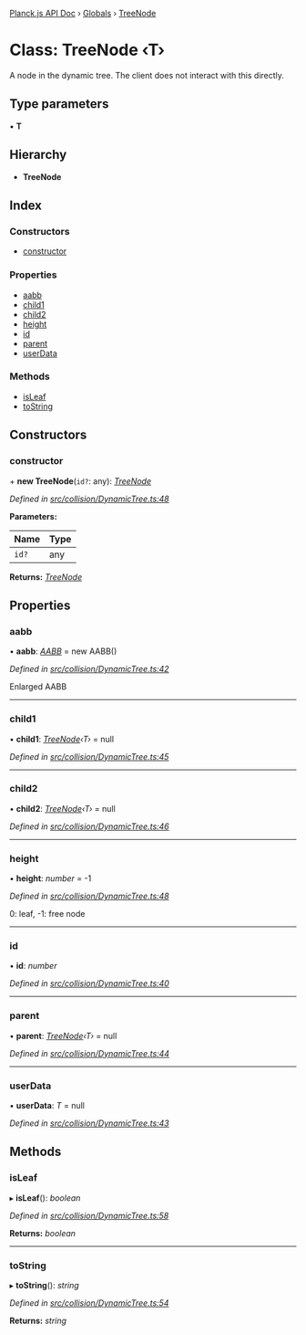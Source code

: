 [Planck.js API Doc](../README.md) › [Globals](../globals.md) › [TreeNode](treenode.md)

# Class: TreeNode ‹**T**›

A node in the dynamic tree. The client does not interact with this directly.

## Type parameters

▪ **T**

## Hierarchy

* **TreeNode**

## Index

### Constructors

* [constructor](treenode.md#constructor)

### Properties

* [aabb](treenode.md#aabb)
* [child1](treenode.md#child1)
* [child2](treenode.md#child2)
* [height](treenode.md#height)
* [id](treenode.md#id)
* [parent](treenode.md#parent)
* [userData](treenode.md#userdata)

### Methods

* [isLeaf](treenode.md#isleaf)
* [toString](treenode.md#tostring)

## Constructors

###  constructor

\+ **new TreeNode**(`id?`: any): *[TreeNode](treenode.md)*

*Defined in [src/collision/DynamicTree.ts:48](https://github.com/shakiba/planck.js/blob/b8c946c/src/collision/DynamicTree.ts#L48)*

**Parameters:**

Name | Type |
------ | ------ |
`id?` | any |

**Returns:** *[TreeNode](treenode.md)*

## Properties

###  aabb

• **aabb**: *[AABB](aabb.md)* = new AABB()

*Defined in [src/collision/DynamicTree.ts:42](https://github.com/shakiba/planck.js/blob/b8c946c/src/collision/DynamicTree.ts#L42)*

Enlarged AABB

___

###  child1

• **child1**: *[TreeNode](treenode.md)‹T›* = null

*Defined in [src/collision/DynamicTree.ts:45](https://github.com/shakiba/planck.js/blob/b8c946c/src/collision/DynamicTree.ts#L45)*

___

###  child2

• **child2**: *[TreeNode](treenode.md)‹T›* = null

*Defined in [src/collision/DynamicTree.ts:46](https://github.com/shakiba/planck.js/blob/b8c946c/src/collision/DynamicTree.ts#L46)*

___

###  height

• **height**: *number* = -1

*Defined in [src/collision/DynamicTree.ts:48](https://github.com/shakiba/planck.js/blob/b8c946c/src/collision/DynamicTree.ts#L48)*

0: leaf, -1: free node

___

###  id

• **id**: *number*

*Defined in [src/collision/DynamicTree.ts:40](https://github.com/shakiba/planck.js/blob/b8c946c/src/collision/DynamicTree.ts#L40)*

___

###  parent

• **parent**: *[TreeNode](treenode.md)‹T›* = null

*Defined in [src/collision/DynamicTree.ts:44](https://github.com/shakiba/planck.js/blob/b8c946c/src/collision/DynamicTree.ts#L44)*

___

###  userData

• **userData**: *T* = null

*Defined in [src/collision/DynamicTree.ts:43](https://github.com/shakiba/planck.js/blob/b8c946c/src/collision/DynamicTree.ts#L43)*

## Methods

###  isLeaf

▸ **isLeaf**(): *boolean*

*Defined in [src/collision/DynamicTree.ts:58](https://github.com/shakiba/planck.js/blob/b8c946c/src/collision/DynamicTree.ts#L58)*

**Returns:** *boolean*

___

###  toString

▸ **toString**(): *string*

*Defined in [src/collision/DynamicTree.ts:54](https://github.com/shakiba/planck.js/blob/b8c946c/src/collision/DynamicTree.ts#L54)*

**Returns:** *string*
